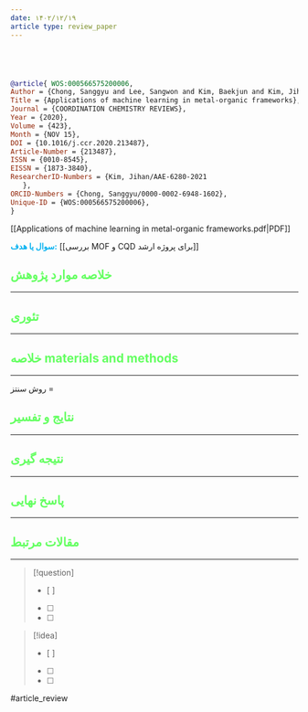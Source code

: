 ```yaml
---
date: ۱۴۰۲/۱۲/۱۹
article type: review_paper
---
```


```bibtex




@article{ WOS:000566575200006,
Author = {Chong, Sanggyu and Lee, Sangwon and Kim, Baekjun and Kim, Jihan},
Title = {Applications of machine learning in metal-organic frameworks},
Journal = {COORDINATION CHEMISTRY REVIEWS},
Year = {2020},
Volume = {423},
Month = {NOV 15},
DOI = {10.1016/j.ccr.2020.213487},
Article-Number = {213487},
ISSN = {0010-8545},
EISSN = {1873-3840},
ResearcherID-Numbers = {Kim, Jihan/AAE-6280-2021
   },
ORCID-Numbers = {Chong, Sanggyu/0000-0002-6948-1602},
Unique-ID = {WOS:000566575200006},
}

```

[[Applications of machine learning in metal-organic frameworks.pdf|PDF]]

**<span style="color:#00b0f0">سوال یا هدف:</span>**
[[بررسی MOF و CQD برای پروژه ارشد]]


## <span style="color:#64ff61">خلاصه موارد پژوهش</span>
---

## <span style="color:#64ff61">تئوری</span>
---



## <span style="color:#64ff61">خلاصه materials and methods</span>
---

روش سنتز = 



## <span style="color:#64ff61"> نتایج و تفسیر</span>
---



## <span style="color:#64ff61">نتیجه گیری</span>
---



## <span style="color:#64ff61">پاسخ نهایی</span>
---




## <span style="color:#64ff61">مقالات مرتبط</span>
---





> [!question] 
>- [ ] 
>- [ ]  
>- [ ] 


> [!idea] 
> - [ ] 
>- [ ] 
>- [ ] 



#article_review
